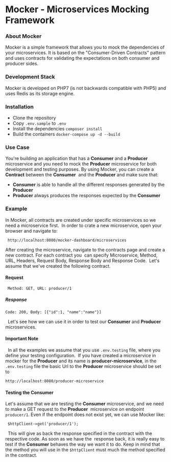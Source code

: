 Mocker - Microservices Mocking Framework
=======================================

### About Mocker

Mocker is a simple framework that allows you to mock the dependencies of your 
microservices. It is based on the "Consumer-Driven Contracts" pattern
and uses contracts for validating the expectations on both consumer and producer sides.

### Development Stack

Mocker is developed on PHP7 (is not backwards compatible with PHP5) and uses Redis as its storage engine.

### Installation  

- Clone the repository 
- Copy `.env.sample` to `.env`
- Install the dependencies `composer install`
- Build the containers `docker-compose up -d --build` 

### Use Case

You're building an application that has a **Consumer** and a **Producer**  microservice and you 
need to mock the **Producer** microservice for both development and testing purposes. By using
Mocker, you can create a **Contract** between the **Consumer**  and the **Producer** and make sure that:
- **Consumer** is able to handle all the different responses generated by the **Producer** 
- **Producer** always produces the responses expected by the **Consumer**

### Example

In Mocker, all contracts are created under specific microservices so we need a microservice first.  In 
order to crate a new microservice, open your browser and navigate to:  

```
 http://localhost:8080/mocker-dashboard/microservices
```

After creating the microservice, navigate to the contracts page and create a new contract. For each contract
you  can specify Microservice, Method, URL, Headers, Request Body, Response Body and Response Code.  Let's 
assume that we've created the following contract.

#### Request

```
 Method: GET, URL: producer/1
```
    
##### Response  

``` 
Code: 200, Body: [{"id":1, "name":"name"}] 
```

  Let's see how we can use it in order to test our **Consumer** and **Producer** microservices.

#### Important Note

  In all the examples we assume that you use `.env.testing` file, where you define your testing configuration. 
If you have created a microservice in mocker for the **Producer** and its name is **producer-microservice**, 
in the `.env.testing` file the basic Url to the **Producer** microservice should be set to 

```
http://localhost:8080/producer-microservice
```

#### Testing the Consumer  

Let's assume that we are testing the **Consumer** microservice, and we need to make a GET request to the
**Producer**  microservice on endpoint `producer/1`. Even if the endpoint does not exist yet, we can use 
Mocker like:

```
 $httpClient->get('producer/1'); 
```

  This will give as back the response specified in the contract with the respective code. As soon as we have
the  response back, it is really easy to test if the **Consumer** behaves the way we want it to do. Keep in 
mind that  the method you will use in the `$httpClient` must much the method specified in the contract.